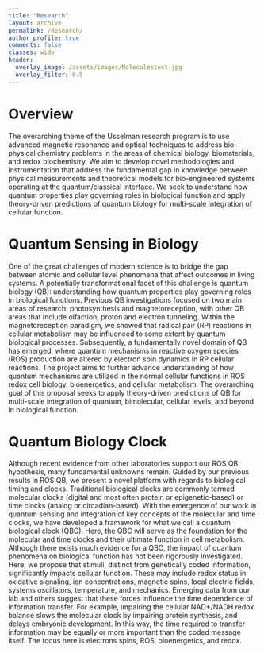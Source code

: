 ```yaml
---
title: "Research"
layout: archive
permalink: /Research/
author_profile: true
comments: false
classes: wide
header:
  overlay_image: /assets/images/Moleculestest.jpg
  overlay_filter: 0.5      
---
```

# Overview
  The overarching theme of the Usselman research program is to use advanced magnetic resonance and optical techniques to address bio-physical chemistry problems in the areas of chemical biology, biomaterials, and redox biochemistry. We aim to develop novel methodologies and instrumentation that address the fundamental gap in knowledge between physical measurements and theoretical models for bio-engineered systems operating at the quantum/classical interface. We seek to understand how quantum properties play governing roles in biological function and apply theory-driven predictions of quantum biology for multi-scale integration of cellular function.

# Quantum Sensing in Biology

  One of the great challenges of modern science is to bridge the gap between atomic and cellular level phenomena that affect outcomes in living systems.  A potentially transformational facet of this challenge is quantum biology (QB): understanding how quantum properties play governing roles in biological functions.  Previous QB investigations focused on two main areas of research: photosynthesis and magnetoreception, with other QB areas that include olfaction, proton and electron tunneling.  Within the magnetoreception paradigm, we showed that radical pair (RP) reactions in cellular metabolism may be influenced to some extent by quantum biological processes.  Subsequently, a fundamentally novel domain of QB has emerged, where quantum mechanisms in reactive oxygen species (ROS) production are altered by electron spin dynamics in RP cellular reactions.  The project aims to further advance understanding of how quantum mechanisms are utilized in the normal cellular functions in ROS redox cell biology, bioenergetics, and cellular metabolism.  The overarching goal of this proposal seeks to apply theory-driven predictions of QB for multi-scale integration of quantum, bimolecular, cellular levels, and beyond in biological function.

# Quantum Biology Clock

  Although recent evidence from other laboratories support our ROS QB hypothesis, many fundamental unknowns remain.  Guided by our previous results in ROS QB, we present a novel platform with regards to biological timing and clocks.  Traditional biological clocks are commonly termed molecular clocks (digital and most often protein or epigenetic-based) or time clocks (analog or circadian-based). With the emergence of our work in quantum sensing and integration of key concepts of the molecular and time clocks, we have developed a framework for what we call a quantum biological clock (QBC).  Here, the QBC will serve as the foundation for the molecular and time clocks and their ultimate function in cell metabolism. Although there exists much evidence for a QBC, the impact of quantum phenomena on biological function has not been rigorously investigated.  Here, we propose that stimuli, distinct from genetically coded information, significantly impacts cellular function. These may include redox status in oxidative signaling, ion concentrations, magnetic spins, local electric fields, systems oscillators, temperature, and mechanics.  Emerging data from our lab and others suggest that these forces influence the time dependence of information transfer. For example, impairing the cellular NAD+/NADH redox balance slows the molecular clock by impairing protein synthesis, and delays embryonic development.  In this way, the time required to transfer information may be equally or more important than the coded message itself.  The focus here is electrons spins, ROS, bioenergetics, and redox. 

